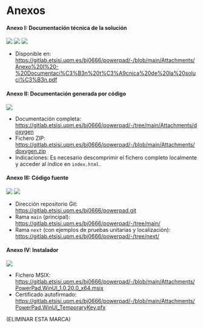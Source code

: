 # Anexos

#### **Anexo I**: Documentación técnica de la solución

![](./Pictures/Pasted-image-20250704163423.png)
![](./Pictures/Pasted-image-20250704163453.png)
![](./Pictures/Pasted-image-20250704163507.png)

- Disponible en: https://gitlab.etsisi.upm.es/bj0666/powerpad/-/blob/main/Attachments/Anexo%20I%20-%20Documentaci%C3%B3n%20t%C3%A9cnica%20de%20la%20soluci%C3%B3n.pdf

#### **Anexo II**: Documentación generada por código

![](./Pictures/Pasted-image-20250704163302.png)

- Documentación completa: https://gitlab.etsisi.upm.es/bj0666/powerpad/-/tree/main/Attachments/doxygen
- Fichero ZIP: https://gitlab.etsisi.upm.es/bj0666/powerpad/-/blob/main/Attachments/doxygen.zip
- Indicaciones: Es necesario descomprimir el fichero completo localmente y acceder al índice en `index.html`.

#### **Anexo III**: Código fuente

![](./Pictures/Pasted-image-20250704162850.png)
![](./Pictures/Pasted-image-20250704163044.png)

- Dirección repositorio Git: https://gitlab.etsisi.upm.es/bj0666/powerpad.git
- Rama `main` (principal): https://gitlab.etsisi.upm.es/bj0666/powerpad/-/tree/main/
- Rama `next` (con ejemplos de pruebas unitarias y localización): https://gitlab.etsisi.upm.es/bj0666/powerpad/-/tree/next/
#### **Anexo IV**: Instalador

![](./Pictures/Captura-de-pantalla-2025-05-24-165123.png)

- Fichero MSIX: https://gitlab.etsisi.upm.es/bj0666/powerpad/-/blob/main/Attachments/PowerPad.WinUI_1.0.20.0_x64.msix
- Certificado autofirmado: https://gitlab.etsisi.upm.es/bj0666/powerpad/-/blob/main/Attachments/PowerPad.WinUI_TemporaryKey.pfx

(ELIMINAR ESTA MARCA)
